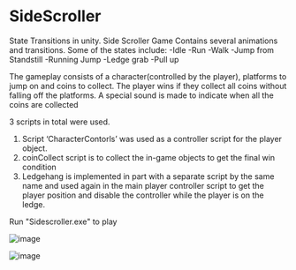 # SideScroller
State Transitions in unity. Side Scroller Game 
Contains several animations and transitions. Some of the states include:
-Idle
-Run
-Walk
-Jump from Standstill
-Running Jump
-Ledge grab
-Pull up

The gameplay consists of a character(controlled by the player), platforms to jump on and coins to collect.
The player wins if they collect all coins without falling off the platforms.
A special sound is made to indicate when all the coins are collected

3 scripts in total were used.
1) Script ‘CharacterContorls’ was used as a controller script for the player object.
2) coinCollect script is to collect the in-game objects to get the final win condition
3) Ledgehang is implemented in part with a separate script by the same name and used
again in the main player controller script to get the player position and disable the controller
while the player is on the ledge.

Run "Sidescroller.exe" to play

![image](https://github.com/user-attachments/assets/719c31fe-88be-4e1a-acae-7a7248a61228)


![image](https://github.com/user-attachments/assets/09497c50-7487-462f-85c4-d1d231948741)

